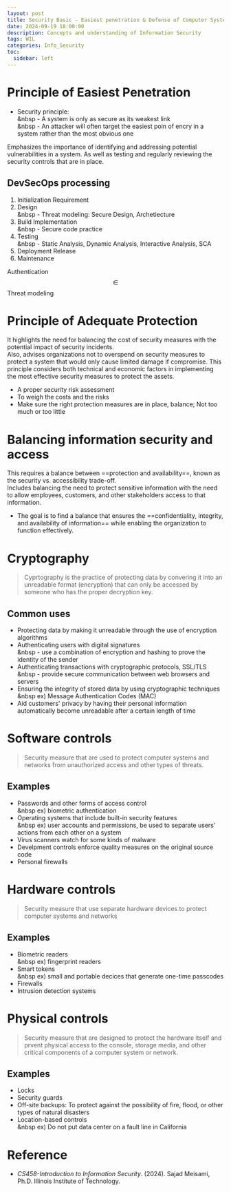 ```yaml
---
layout: post
title: Security Basic - Easiest penetration & Defense of Computer Systems
date: 2024-09-19 18:00:00
description: Concepts and understanding of Information Security
tags: WIL
categories: Info_Security
toc:
  sidebar: left
---
```


# Principle of Easiest Penetration

- Security principle:  
  &nbsp - A system is only as secure as its weakest link  
  &nbsp - An attacker will often target the easiest poin of encry in a system rather than the most obvious one

Emphasizes the importance of identifying and addressing potential vulnerabilities in a system. As well as testing and regularly reviewing the security controls that are in place.

## DevSecOps processing

1. Initialization Requirement
2. Design  
   &nbsp - Threat modeling: Secure Design, Archetiecture
3. Build Implementation  
   &nbsp - Secure code practice
4. Testing  
   &nbsp - Static Analysis, Dynamic Analysis, Interactive Analysis, SCA
5. Deployment Release
6. Maintenance

Authentication $$\in$$ Threat modeling

# Principle of Adequate Protection

It highlights the need for balancing the cost of security measures with the potential impact of security incidents.  
Also, advises organizations not to overspend on security measures to protect a system that would only cause limited damage if compromise. This principle considers both technical and economic factors in implementing the most effective security measures to protect the assets.

- A proper security risk assessment
- To weigh the costs and the risks
- Make sure the right protection measures are in place, balance; Not too much or too little

# Balancing information security and access

This requires a balance between ==protection and availability==, known as the security vs. accessibility trade-off.  
Includes balancing the need to protect sensitive information with the need to allow employees, customers, and other stakeholders access to that information.

- The goal is to find a balance that ensures the ==confidentiality, integrity, and availability of information== while enabling the organization to function effectively.

# Cryptography

> Cyprtography is the practice of protecting data by convering it into an unreadable format (encryption) that can only be accessed by someone who has the proper decryption key.

## Common uses

- Protecting data by making it unreadable through the use of encryption algorithms
- Authenticating users with digital signatures  
  &nbsp - use a combination of encryption and hashing to prove the identity of the sender
- Authenticating transactions with cryptographic protocols, SSL/TLS  
  &nbsp - provide secure communication between web browsers and servers
- Ensuring the integrity of stored data by using cryptographic techniques  
  &nbsp ex) Message Authentication Codes (MAC)
- Aid customers' privacy by having their personal information automatically become unreadable after a certain length of time

# Software controls

> Security measure that are used to protect computer systems and networks from unauthorized access and other types of threats.

## Examples

- Passwords and other forms of access control  
  &nbsp ex) biometric authentication
- Operating systems that include built-in security features  
  &nbsp ex) user accounts and permissions, be used to separate users' actions from each other on a system
- Virus scanners watch for some kinds of malware
- Develpment controls enforce quality measures on the original source code
- Personal firewalls

# Hardware controls

> Security measure that use separate hardware devices to protect computer systems and networks

## Examples

- Biometric readers  
  &nbsp ex) fingerprint readers
- Smart tokens  
  &nbsp ex) small and portable decices that generate one-time passcodes
- Firewalls
- Intrusion detection systems

# Physical controls

> Security measure that are designed to protect the hardware itself and prvent physical access to the console, storage media, and other critical components of a computer system or network.

## Examples

- Locks
- Security guards
- Off-site backups: To protect against the possibility of fire, flood, or other types of natural disasters
- Location-based controls  
  &nbsp ex) Do not put data center on a fault line in California

# Reference

- _CS458-Introduction to Information Security_. (2024). Sajad Meisami, Ph.D. Illinois Institute of Technology.
